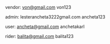 vendor:
von@gmail.com
von123

admin:
lesterancheta3222gmail.com
ancheta123

user:
ancheta@gmail.com
anchetakarl

rider:
balita@gmail.com
balita123